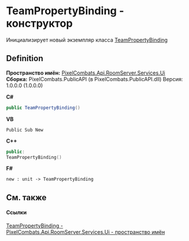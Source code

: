 # TeamPropertyBinding - конструктор


Инициализирует новый экземпляр класса <a href="a7c86d8c-a358-fc3e-898c-ce99d9ca6db6">TeamPropertyBinding</a>



## Definition
**Пространство имён:** <a href="0529d6e2-f002-45fa-de24-d37a29132582">PixelCombats.Api.RoomServer.Services.Ui</a>  
**Сборка:** PixelCombats.PublicAPI (в PixelCombats.PublicAPI.dll) Версия: 1.0.0.0 (1.0.0.0)

**C#**
``` C#
public TeamPropertyBinding()
```
**VB**
``` VB
Public Sub New
```
**C++**
``` C++
public:
TeamPropertyBinding()
```
**F#**
``` F#
new : unit -> TeamPropertyBinding
```



## См. также


#### Ссылки
<a href="a7c86d8c-a358-fc3e-898c-ce99d9ca6db6">TeamPropertyBinding - </a>  
<a href="0529d6e2-f002-45fa-de24-d37a29132582">PixelCombats.Api.RoomServer.Services.Ui - пространство имён</a>  
